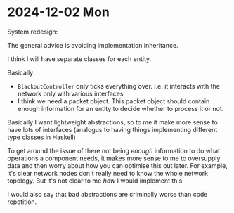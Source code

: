 # 2024-12-02 Mon 

System redesign: 

The general advice is avoiding implementation inheritance.

I think I will have separate classes for each entity. 

Basically: 
- `BlackoutController` only ticks everything over. I.e. it interacts with the network only with various interfaces
- I think we need a packet object. This packet object should contain enough information for an entity to decide whether to process it or not. 

Basically I want lightweight abstractions, so to me it make more sense to have lots of interfaces (analogus to having things implementing different type classes in Haskell)

To get around the issue of there not being _enough_ information to do what operations a component needs, it makes more sense to me to oversupply data and then worry about how you can optimise this out later. For example, it's clear network nodes don't really need to know the whole network topology. But it's not clear to me _how_ I would implement this. 

I would also say that bad abstractions are criminally worse than code repetition. 